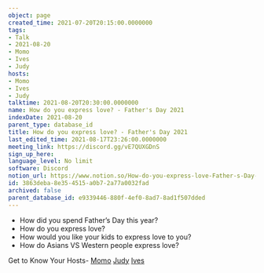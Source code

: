 ```yaml
---
object: page
created_time: 2021-07-20T20:15:00.0000000
tags:
- Talk
- 2021-08-20
- Momo
- Ives
- Judy
hosts:
- Momo
- Ives
- Judy
talktime: 2021-08-20T20:30:00.0000000
name: How do you express love? - Father's Day 2021
indexDate: 2021-08-20
parent_type: database_id
title: How do you express love? - Father's Day 2021
last_edited_time: 2021-08-17T23:26:00.0000000
meeting_link: https://discord.gg/vE7QUXGDnS
sign_up_here: 
language_level: No limit
software: Discord
notion_url: https://www.notion.so/How-do-you-express-love-Father-s-Day-2021-3863deba8e354515a0b72a77a0032fad
id: 3863deba-8e35-4515-a0b7-2a77a0032fad
archived: false
parent_database_id: e9339446-880f-4ef0-8ad7-8ad1f507dded
---
```


   - How did you spend Father’s Day this year?
   - How do you express love?
   - How would you like your kids to express love to you?
   - How do Asians VS Western people express love? 

Get to Know Your Hosts-
[Momo](/23f0f26c7f1547c0b08477c0c6f1f461)
[Judy](/d7df8bdfae994fc1a37a32b73806247f)
[Ives](/80871d292cbd411da0b1ab74bb5bccfd)




